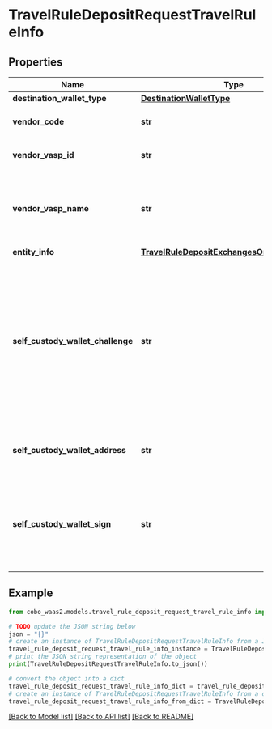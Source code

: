 # TravelRuleDepositRequestTravelRuleInfo


## Properties

Name | Type | Description | Notes
------------ | ------------- | ------------- | -------------
**destination_wallet_type** | [**DestinationWalletType**](DestinationWalletType.md) |  | 
**vendor_code** | **str** | The vendor code of the VASP. | 
**vendor_vasp_id** | **str** | The unique identifier of the VASP. | 
**vendor_vasp_name** | **str** | The vendor name. Use this field to specify the name of a vendor not listed. | [optional] 
**entity_info** | [**TravelRuleDepositExchangesOrVASPEntityInfo**](TravelRuleDepositExchangesOrVASPEntityInfo.md) |  | 
**self_custody_wallet_challenge** | **str** | The message obtained from the &#x60;Retrieve transaction limitations&#x60; operation. This message is used to verify wallet ownership through signing. | 
**self_custody_wallet_address** | **str** | The address of the self-custody wallet. | 
**self_custody_wallet_sign** | **str** | The signature created by signing the challenge message with the wallet&#39;s private key. | 

## Example

```python
from cobo_waas2.models.travel_rule_deposit_request_travel_rule_info import TravelRuleDepositRequestTravelRuleInfo

# TODO update the JSON string below
json = "{}"
# create an instance of TravelRuleDepositRequestTravelRuleInfo from a JSON string
travel_rule_deposit_request_travel_rule_info_instance = TravelRuleDepositRequestTravelRuleInfo.from_json(json)
# print the JSON string representation of the object
print(TravelRuleDepositRequestTravelRuleInfo.to_json())

# convert the object into a dict
travel_rule_deposit_request_travel_rule_info_dict = travel_rule_deposit_request_travel_rule_info_instance.to_dict()
# create an instance of TravelRuleDepositRequestTravelRuleInfo from a dict
travel_rule_deposit_request_travel_rule_info_from_dict = TravelRuleDepositRequestTravelRuleInfo.from_dict(travel_rule_deposit_request_travel_rule_info_dict)
```
[[Back to Model list]](../README.md#documentation-for-models) [[Back to API list]](../README.md#documentation-for-api-endpoints) [[Back to README]](../README.md)


